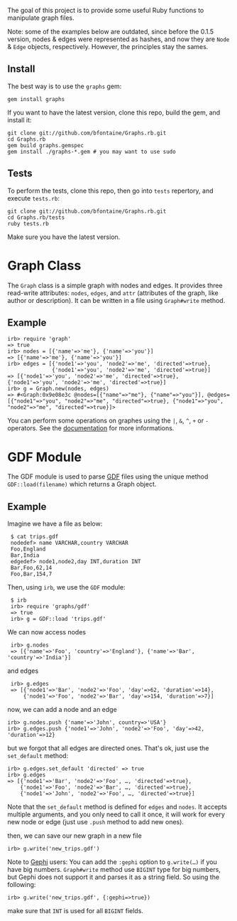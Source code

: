 The goal of this project is to provide some useful Ruby functions to manipulate
graph files.

Note: some of the examples below are outdated, since before the 0.1.5 version,
nodes & edges were represented as hashes, and now they are `Node` & `Edge`
objects, respectively. However, the principles stay the sames.

Install
-------

The best way is to use the `graphs` gem:

    gem install graphs

If you want to have the latest version, clone this repo, build the gem, and
install it:
    
    git clone git://github.com/bfontaine/Graphs.rb.git
    cd Graphs.rb
    gem build graphs.gemspec
    gem install ./graphs-*.gem # you may want to use sudo

Tests
-----

To perform the tests, clone this repo, then go into `tests` repertory, and
execute `tests.rb`:

    git clone git://github.com/bfontaine/Graphs.rb.git
    cd Graphs.rb/tests
    ruby tests.rb

Make sure you have the latest version.

Graph Class
===========

The `Graph` class is a simple graph with nodes and edges. It provides three
read-write attributes: `nodes`, `edges`, and `attr` (attributes of the graph,
like author or description). It can be written in a file using `Graph#write`
method.

Example
-------

    irb> require 'graph'
    => true
    irb> nodes = [{'name'=>'me'}, {'name'=>'you'}]
    => [{'name'=>'me'}, {'name'=>'you'}]
    irb> edges = [{'node1'=>'you', 'node2'=>'me', 'directed'=>true},
                  {'node1'=>'you', 'node2'=>'me', 'directed'=>true}]
    => [{'node1'=>'you', 'node2'=>'me', 'directed'=>true}, {'node1'=>'you', 'node2'=>'me', 'directed'=>true}] 
    irb> g = Graph.new(nodes, edges)
    => #<Graph:0x9e08e3c @nodes=[{"name"=>"me"}, {"name"=>"you"}], @edges=[{"node1"=>"you", "node2"=>"me", "directed"=>true}, {"node1"=>"you", "node2"=>"me", "directed"=>true}]>

You can perform some operations on graphes using the `|`, `&`, `^`, `+` or `-`
operators. See the [documentation](http://rubydoc.info/gems/graphs/frames) for
more informations.

GDF Module
==========

The GDF module is used to parse
[GDF](http://guess.wikispot.org/The_GUESS_.gdf_format) files using the unique method
`GDF::load(filename)` which returns a Graph object.

Example
-------

Imagine we have a file as below:

     $ cat trips.gdf
     nodedef> name VARCHAR,country VARCHAR
     Foo,England
     Bar,India
     edgedef> node1,node2,day INT,duration INT
     Bar,Foo,62,14
     Foo,Bar,154,7

Then, using `irb`, we use the `GDF` module:

     $ irb
     irb> require 'graphs/gdf'
     => true
     irb> g = GDF::load 'trips.gdf'

We can now access nodes

     irb> g.nodes
     => [{'name'=>'Foo', 'country'=>'England'}, {'name'=>'Bar', 'country'=>'India'}]
     
and edges

     irb> g.edges
     => [{'node1'=>'Bar', 'node2'=>'Foo', 'day'=>62, 'duration'=>14},
         {'node1'=>'Foo', 'node2'=>'Bar', 'day'=>154, 'duration'=>7}]

now, we can add a node and an edge

    irb> g.nodes.push {'name'=>'John', country=>'USA'}
    irb> g.edges.push {'node1'=>'John', 'node2'=>'Foo', 'day'=>42, 'duration'=>12}

but we forgot that all edges are directed ones. That's ok, just use
the `set_default` method:

    irb> g.edges.set_default 'directed' => true
    irb> g.edges
    => [{'node1'=>'Bar', 'node2'=>'Foo', …, 'directed'=>true},
        {'node1'=>'Foo', 'node2'=>'Bar', …, 'directed'=>true},
        {'node1'=>'John', 'node2'=>'Foo', …, 'directed'=>true}]

Note that the `set_default` method is defined for `edges` and `nodes`. It
accepts multiple arguments, and you only need to call it once, it will work for
every new node or edge (just use `.push` method to add new ones).

then, we can save our new graph in a new file

    irb> g.write('new_trips.gdf')

Note to [Gephi](https://github.com/gephi/gephi) users: You can add the `:gephi`
option to `g.write(…)` if you have big numbers. `Graph#write` method use
`BIGINT` type for big numbers, but Gephi does not support it and parses it as a
string field. So using the following:
    
    irb> g.write('new_trips.gdf', {:gephi=>true})

make sure that `INT` is used for all `BIGINT` fields.

